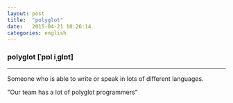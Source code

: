 ```yaml
---
layout: post
title:  "polyglot"
date:   2015-04-21 10:26:14 
categories: english
---
```

### polyglot [ˈpɒl iˌglɒt]
-----------

Someone who is able to write or speak in lots of different languages.

"Our team has a lot of polyglot programmers"